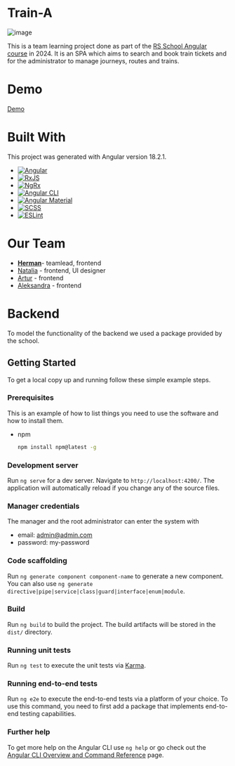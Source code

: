 # Train-A

![image](https://github.com/user-attachments/assets/65dcc82b-9856-48ba-a47c-dd89ce4cb72a)

This is a team learning project done as part of the [RS School Angular course](https://rs.school/courses/angular) in 2024.
It is an SPA which aims to search and book train tickets and for the administrator to manage journeys, routes and trains.

# Demo

[Demo](https://mogitrash.github.io/ng-train/)

# Built With

This project was generated with Angular version 18.2.1.

- [![Angular][Angular.io]][Angular-url]
- [![RxJS][RxJS.io]][RxJS-url]
- [![NgRx][NgRx.io]][NgRx-url]
- [![Angular CLI][AngularCLI.io]][AngularCLI-url]
- [![Angular Material][AngularMaterial.io]][AngularMaterial-url]
- [![SCSS][SCSS.io]][SCSS-url]
- [![ESLint][ESLint.io]][ESLint-url]

# Our Team

- **[Herman](https://github.com/mogitrash)**- teamlead, frontend
- [Natalia](https://github.com/Nuttik) - frontend, UI designer
- [Artur](https://github.com/Arthurchkeee) - frontend
- [Aleksandra](https://github.com/Aleksa013) - frontend

# Backend

To model the functionality of the backend we used a package provided by the school.

## Getting Started

To get a local copy up and running follow these simple example steps.

### Prerequisites

This is an example of how to list things you need to use the software and how to install them.

- npm
  ```sh
  npm install npm@latest -g
  ```

### Development server

Run `ng serve` for a dev server. Navigate to `http://localhost:4200/`. The application will automatically reload if you change any of the source files.

### Manager credentials

The manager and the root administrator can enter the system with

- email: admin@admin.com
- password: my-password

### Code scaffolding

Run `ng generate component component-name` to generate a new component. You can also use `ng generate directive|pipe|service|class|guard|interface|enum|module`.

### Build

Run `ng build` to build the project. The build artifacts will be stored in the `dist/` directory.

### Running unit tests

Run `ng test` to execute the unit tests via [Karma](https://karma-runner.github.io).

### Running end-to-end tests

Run `ng e2e` to execute the end-to-end tests via a platform of your choice. To use this command, you need to first add a package that implements end-to-end testing capabilities.

### Further help

To get more help on the Angular CLI use `ng help` or go check out the [Angular CLI Overview and Command Reference](https://angular.dev/tools/cli) page.

[Angular.io]: https://img.shields.io/badge/Angular-DD0031?style=for-the-badge&logo=angular&logoColor=white
[Angular-url]: https://angular.io/

<!-- Badges and Links -->

[Angular.io]: https://img.shields.io/badge/Angular-DD0031?style=for-the-badge&logo=angular&logoColor=white
[Angular-url]: https://angular.io/
[AngularMaterial.io]: https://img.shields.io/badge/Angular_Material-009688?style=for-the-badge&logo=angular&logoColor=white
[AngularMaterial-url]: https://material.angular.io/
[SCSS.io]: https://img.shields.io/badge/SCSS-CC6699?style=for-the-badge&logo=sass&logoColor=white
[SCSS-url]: https://sass-lang.com/
[RxJS.io]: https://img.shields.io/badge/RxJS-B7178C?style=for-the-badge&logo=ReactiveX&logoColor=white
[RxJS-url]: https://rxjs.dev/
[NgRx.io]: https://img.shields.io/badge/NgRx-764ABC?style=for-the-badge&logo=redux&logoColor=white
[NgRx-url]: https://ngrx.io/
[AngularCLI.io]: https://img.shields.io/badge/Angular%20CLI-DD0031?style=for-the-badge&logo=angular&logoColor=white
[AngularCLI-url]: https://angular.io/cli
[ESLint.io]: https://img.shields.io/badge/ESLint-4B32C3?style=for-the-badge&logo=eslint&logoColor=white
[ESLint-url]: https://eslint.org/
